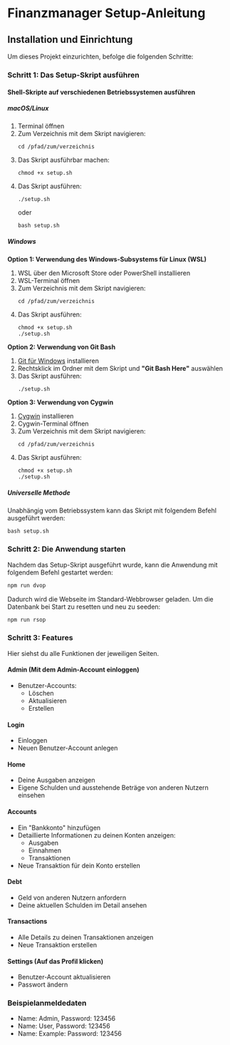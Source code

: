 # Finanzmanager Setup-Anleitung

## Installation und Einrichtung

Um dieses Projekt einzurichten, befolge die folgenden Schritte:

### Schritt 1: Das Setup-Skript ausführen

#### Shell-Skripte auf verschiedenen Betriebssystemen ausführen

##### macOS/Linux

1. Terminal öffnen
2. Zum Verzeichnis mit dem Skript navigieren:
   ```
   cd /pfad/zum/verzeichnis
   ```
3. Das Skript ausführbar machen:
   ```
   chmod +x setup.sh
   ```
4. Das Skript ausführen:
   ```
   ./setup.sh
   ```
   oder
   ```
   bash setup.sh
   ```

##### Windows

**Option 1: Verwendung des Windows-Subsystems für Linux (WSL)**

1. WSL über den Microsoft Store oder PowerShell installieren
2. WSL-Terminal öffnen
3. Zum Verzeichnis mit dem Skript navigieren:
   ```
   cd /pfad/zum/verzeichnis
   ```
4. Das Skript ausführen:
   ```
   chmod +x setup.sh
   ./setup.sh
   ```

**Option 2: Verwendung von Git Bash**

1. [Git für Windows](https://gitforwindows.org/) installieren
2. Rechtsklick im Ordner mit dem Skript und **"Git Bash Here"** auswählen
3. Das Skript ausführen:
   ```
   ./setup.sh
   ```

**Option 3: Verwendung von Cygwin**

1. [Cygwin](https://www.cygwin.com/) installieren
2. Cygwin-Terminal öffnen
3. Zum Verzeichnis mit dem Skript navigieren:
   ```
   cd /pfad/zum/verzeichnis
   ```
4. Das Skript ausführen:
   ```
   chmod +x setup.sh
   ./setup.sh
   ```

##### Universelle Methode

Unabhängig vom Betriebssystem kann das Skript mit folgendem Befehl ausgeführt werden:

```
bash setup.sh
```

### Schritt 2: Die Anwendung starten

Nachdem das Setup-Skript ausgeführt wurde, kann die Anwendung mit folgendem Befehl gestartet werden:

```sh
npm run dvop
```

Dadurch wird die Webseite im Standard-Webbrowser geladen. Um die Datenbank bei Start zu resetten und neu zu seeden:

```sh
npm run rsop
```

### Schritt 3: Features
Hier siehst du alle Funktionen der jeweiligen Seiten.

#### **Admin (Mit dem Admin-Account einloggen)**
- Benutzer-Accounts:
   - Löschen
   - Aktualisieren
   - Erstellen

#### **Login**
- Einloggen
- Neuen Benutzer-Account anlegen

#### **Home**
- Deine Ausgaben anzeigen
- Eigene Schulden und ausstehende Beträge von anderen Nutzern einsehen

#### **Accounts**
- Ein "Bankkonto" hinzufügen
- Detaillierte Informationen zu deinen Konten anzeigen:
   - Ausgaben
   - Einnahmen
   - Transaktionen
- Neue Transaktion für dein Konto erstellen

#### **Debt**
- Geld von anderen Nutzern anfordern
- Deine aktuellen Schulden im Detail ansehen

#### **Transactions**
- Alle Details zu deinen Transaktionen anzeigen
- Neue Transaktion erstellen

#### **Settings (Auf das Profil klicken)**
- Benutzer-Account aktualisieren
- Passwort ändern  

### Beispielanmeldedaten
- Name: Admin, Password: 123456
- Name: User, Password: 123456
- Name: Example: Password: 123456
